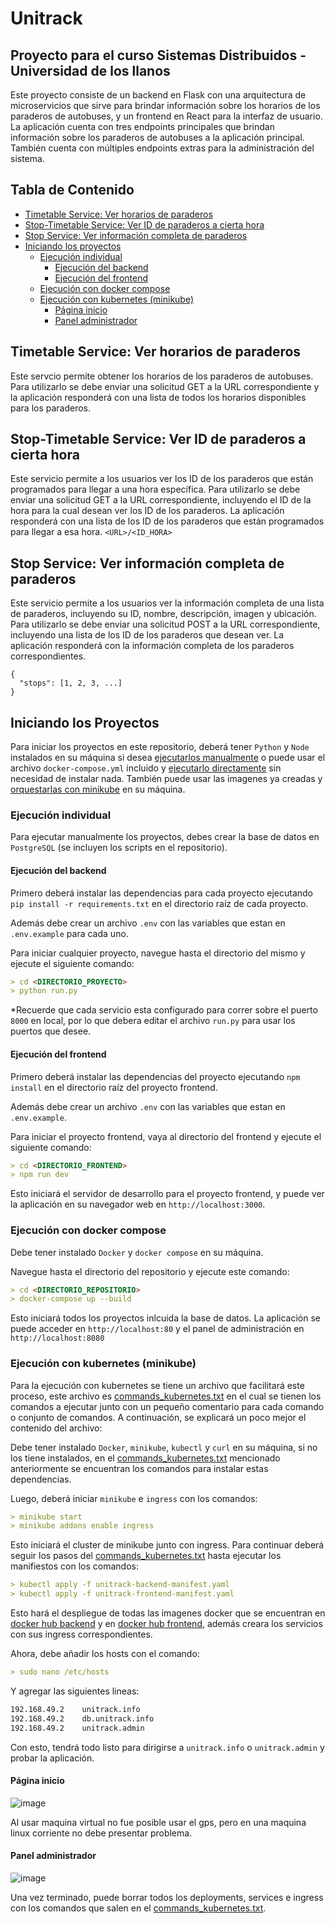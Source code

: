 # Unitrack
## Proyecto para el curso Sistemas Distribuidos - Universidad de los llanos

Este proyecto consiste de un backend en Flask con una arquitectura de microservicios que sirve para brindar información sobre los horarios de los paraderos de autobuses, y un frontend en React para la interfaz de usuario. La aplicación cuenta con tres endpoints principales que brindan información sobre los paraderos de autobuses a la aplicación principal. También cuenta con múltiples endpoints extras para la administración del sistema.

## Tabla de Contenido

- [Timetable Service: Ver horarios de paraderos](#timetable-service-ver-horarios-de-paraderos)
- [Stop-Timetable Service: Ver ID de paraderos a cierta hora](#stop-timetable-service-ver-id-de-paraderos-a-cierta-hora)
- [Stop Service: Ver información completa de paraderos](#stop-service-ver-información-completa-de-paraderos)
- [Iniciando los proyectos](#iniciando-los-proyectos)
    - [Ejecución individual](#ejecución-individual)
        - [Ejecución del backend](#ejecución-del-backend)
        - [Ejecución del frontend](#ejecución-del-frontend)
    - [Ejecución con docker compose](#ejecución-con-docker-compose)
    - [Ejecución con kubernetes (minikube)](#ejecución-con-kubernetes-minikube)
        - [Página inicio](#página-inicio)
        - [Panel administrador](#panel-administrador)
    

## Timetable Service: Ver horarios de paraderos
Este servcio permite obtener los horarios de los paraderos de autobuses. Para utilizarlo se debe enviar una solicitud GET a la URL correspondiente y la aplicación responderá con una lista de todos los horarios disponibles para los paraderos.

## Stop-Timetable Service: Ver ID de paraderos a cierta hora
Este servicio permite a los usuarios ver los ID de los paraderos que están programados para llegar a una hora específica. Para utilizarlo se debe enviar una solicitud GET a la URL correspondiente, incluyendo el ID de la hora para la cual desean ver los ID de los paraderos. La aplicación responderá con una lista de los ID de los paraderos que están programados para llegar a esa hora. `<URL>/<ID_HORA>`

## Stop Service: Ver información completa de paraderos
Este servicio permite a los usuarios ver la información completa de una lista de paraderos, incluyendo su ID, nombre, descripción, imagen y ubicación. Para utilizarlo se debe enviar una solicitud POST a la URL correspondiente, incluyendo una lista de los ID de los paraderos que desean ver. La aplicación responderá con la información completa de los paraderos correspondientes.

```
{
  "stops": [1, 2, 3, ...]
}
```

## Iniciando los Proyectos

Para iniciar los proyectos en este repositorio, deberá tener `Python` y `Node` instalados en su máquina si desea [ejecutarlos manualmente](#ejecución-individual) o puede usar el archivo `docker-compose.yml` incluido y [ejecutarlo directamente](#ejecución-con-docker-compose) sin necesidad de instalar nada. También puede usar las imagenes ya creadas y [orquestarlas con minikube](#ejecución-con-kubernetes-minikube) en su máquina. 

### Ejecución individual

Para ejecutar manualmente los proyectos, debes crear la base de datos en `PostgreSQL` (se incluyen los scripts en el repositorio).

#### Ejecución del backend

Primero deberá instalar las dependencias para cada proyecto ejecutando `pip install -r requirements.txt` en el directorio raíz de cada proyecto. 

Además debe crear un archivo `.env` con las variables que estan en `.env.example` para cada uno.

Para iniciar cualquier proyecto, navegue hasta el directorio del mismo y ejecute el siguiente comando:

```markdown
> cd <DIRECTORIO_PROYECTO>
> python run.py
```

*Recuerde que cada servicio esta configurado para correr sobre el puerto `8000` en local, por lo que debera editar el archivo `run.py` para usar los puertos que desee.

#### Ejecución del frontend

Primero deberá instalar las dependencias del proyecto ejecutando `npm install` en el directorio raíz del proyecto frontend.

Además debe crear un archivo `.env` con las variables que estan en `.env.example`.

Para iniciar el proyecto frontend, vaya al directorio del frontend y ejecute el siguiente comando:

```markdown
> cd <DIRECTORIO_FRONTEND>
> npm run dev
```

Esto iniciará el servidor de desarrollo para el proyecto frontend, y puede ver la aplicación en su navegador web en `http://localhost:3000`.

### Ejecución con docker compose

Debe tener instalado `Docker` y `docker compose` en su máquina.

Navegue hasta el directorio del repositorio y ejecute este comando:

```markdown
> cd <DIRECTORIO_REPOSITORIO>
> docker-compose up --build
```

Esto iniciará todos los proyectos inlcuida la base de datos. La aplicación se puede acceder en  `http://localhost:80` y el panel de administración en `http://localhost:8080`

### Ejecución con kubernetes (minikube)

Para la ejecución con kubernetes se tiene un archivo que facilitará este proceso, este archivo es [commands_kubernetes.txt](https://github.com/NastMz/Unitrack/blob/master/commands_kubernetes.txt) en el cual se tienen los comandos a ejecutar junto con un pequeño comentario para cada comando o conjunto de comandos. A continuación, se explicará un poco mejor el contenido del archivo:

Debe tener instalado `Docker`, `minikube`, `kubectl` y `curl` en su máquina, si no los tiene instalados, en el [commands_kubernetes.txt](https://github.com/NastMz/Unitrack/blob/master/commands_kubernetes.txt) mencionado anteriormente se encuentran los comandos para instalar estas dependencias.

Luego, deberá iniciar `minikube` e `ingress` con los comandos:

```markdown
> minikube start
> minikube addons enable ingress
```

Esto iniciará el cluster de minikube junto con ingress. Para continuar deberá seguir los pasos del [commands_kubernetes.txt](https://github.com/NastMz/Unitrack/blob/master/commands_kubernetes.txt) hasta ejecutar los manifiestos con los comandos:

```markdown
> kubectl apply -f unitrack-backend-manifest.yaml
> kubectl apply -f unitrack-frontend-manifest.yaml
```

Esto hará el despliegue de todas las imagenes docker que se encuentran en [docker hub backend](https://hub.docker.com/u/jhmateo23) y en [docker hub frontend](https://hub.docker.com/u/nastmz), además creara los servicios con sus ingress correspondientes.

Ahora, debe añadir los hosts con el comando:

```markdown
> sudo nano /etc/hosts
```

Y agregar las siguientes lineas:

```markdown
192.168.49.2    unitrack.info
192.168.49.2    db.unitrack.info
192.168.49.2    unitrack.admin
```

Con esto, tendrá todo listo para dirigirse a `unitrack.info` o `unitrack.admin` y probar la aplicación.

#### Página inicio

![image](https://user-images.githubusercontent.com/101680600/219845109-52e5fb6c-9362-4051-823a-2d1b50a11b88.png)

Al usar maquina virtual no fue posible usar el gps, pero en una maquina linux corriente no debe presentar problema.

#### Panel administrador

![image](https://user-images.githubusercontent.com/101680600/219845167-14527746-ead4-44f7-98d0-0024481b1829.png)

Una vez terminado, puede borrar todos los deployments, services e ingress con los comandos que salen en el [commands_kubernetes.txt](https://github.com/NastMz/Unitrack/blob/master/commands_kubernetes.txt).
